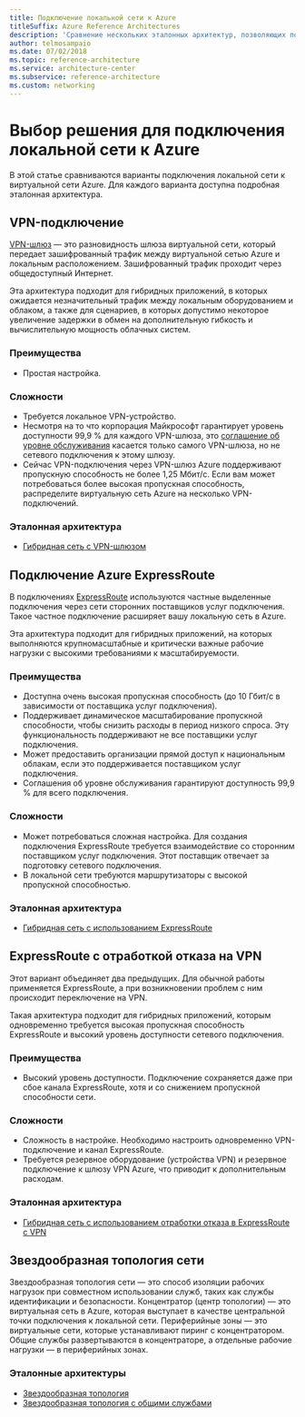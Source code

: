 ```yaml
---
title: Подключение локальной сети к Azure
titleSuffix: Azure Reference Architectures
description: 'Сравнение нескольких эталонных архитектур, позволяющих подключить локальную сеть к Azure.'
author: telmosampaio
ms.date: 07/02/2018
ms.topic: reference-architecture
ms.service: architecture-center
ms.subservice: reference-architecture
ms.custom: networking
---
```


# <a name="choose-a-solution-for-connecting-an-on-premises-network-to-azure"></a>Выбор решения для подключения локальной сети к Azure

В этой статье сравниваются варианты подключения локальной сети к виртуальной сети Azure. Для каждого варианта доступна подробная эталонная архитектура.

## <a name="vpn-connection"></a>VPN-подключение

[VPN-шлюз](/azure/vpn-gateway/vpn-gateway-about-vpngateways) — это разновидность шлюза виртуальной сети, который передает зашифрованный трафик между виртуальной сетью Azure и локальным расположением. Зашифрованный трафик проходит через общедоступный Интернет.

Эта архитектура подходит для гибридных приложений, в которых ожидается незначительный трафик между локальным оборудованием и облаком, а также для сценариев, в которых допустимо некоторое увеличение задержки в обмен на дополнительную гибкость и вычислительную мощность облачных систем.

### <a name="benefits"></a>Преимущества

- Простая настройка.

### <a name="challenges"></a>Сложности

- Требуется локальное VPN-устройство.
- Несмотря на то что корпорация Майкрософт гарантирует уровень доступности 99,9 % для каждого VPN-шлюза, это [соглашение об уровне обслуживания](https://azure.microsoft.com/support/legal/sla/vpn-gateway/) касается только самого VPN-шлюза, но не сетевого подключения к этому шлюзу.
- Сейчас VPN-подключения через VPN-шлюз Azure поддерживают пропускную способность не более 1,25 Мбит/с. Если вам может потребоваться более высокая пропускная способность, распределите виртуальную сеть Azure на несколько VPN-подключений.

### <a name="reference-architecture"></a>Эталонная архитектура

- [Гибридная сеть с VPN-шлюзом](./vpn.md)

<!-- markdownlint-disable MD024 -->

## <a name="azure-expressroute-connection"></a>Подключение Azure ExpressRoute

В подключениях [ExpressRoute](/azure/expressroute/) используются частные выделенные подключения через сети сторонних поставщиков услуг подключения. Такое частное подключение расширяет вашу локальную сеть в Azure.

Эта архитектура подходит для гибридных приложений, на которых выполняются крупномасштабные и критически важные рабочие нагрузки с высокими требованиями к масштабируемости.

### <a name="benefits"></a>Преимущества

- Доступна очень высокая пропускная способность (до 10 Гбит/с в зависимости от поставщика услуг подключения).
- Поддерживает динамическое масштабирование пропускной способности, чтобы снизить расходы в период низкого спроса. Эту функциональность поддерживают не все поставщики услуг подключения.
- Может предоставить организации прямой доступ к национальным облакам, если это поддерживается поставщиком услуг подключения.
- Соглашения об уровне обслуживания гарантируют доступность 99,9 % для всего подключения.

### <a name="challenges"></a>Сложности

- Может потребоваться сложная настройка. Для создания подключения ExpressRoute требуется взаимодействие со сторонним поставщиком услуг подключения. Этот поставщик отвечает за подготовку сетевого подключения.
- В локальной сети требуются маршрутизаторы с высокой пропускной способностью.

### <a name="reference-architecture"></a>Эталонная архитектура

- [Гибридная сеть с использованием ExpressRoute](./expressroute.md)

## <a name="expressroute-with-vpn-failover"></a>ExpressRoute с отработкой отказа на VPN

Этот вариант объединяет два предыдущих. Для обычной работы применяется ExpressRoute, а при возникновении проблем с ним происходит переключение на VPN.

Такая архитектура подходит для гибридных приложений, которым одновременно требуется высокая пропускная способность ExpressRoute и высокий уровень доступности сетевого подключения.

### <a name="benefits"></a>Преимущества

- Высокий уровень доступности. Подключение сохраняется даже при сбое канала ExpressRoute, хотя и со снижением пропускной способности сети.

### <a name="challenges"></a>Сложности

- Сложность в настройке. Необходимо настроить одновременно VPN-подключение и канал ExpressRoute.
- Требуется резервное оборудование (устройства VPN) и резервное подключение к шлюзу VPN Azure, что приводит к дополнительным расходам.

### <a name="reference-architecture"></a>Эталонная архитектура

- [Гибридная сеть с использованием отработки отказа в ExpressRoute с VPN](./expressroute-vpn-failover.md)

<!-- markdownlint-disable MD024 -->

## <a name="hub-spoke-network-topology"></a>Звездообразная топология сети

Звездообразная топология сети — это способ изоляции рабочих нагрузок при совместном использовании служб, таких как службы идентификации и безопасности. Концентратор (центр топологии) — это виртуальная сеть в Azure, которая выступает в качестве центральной точки подключения к локальной сети. Периферийные зоны — это виртуальные сети, которые устанавливают пиринг с концентратором. Общие службы развертываются в концентраторе, а отдельные рабочие нагрузки — в периферийных зонах.

### <a name="reference-architectures"></a>Эталонные архитектуры

- [Звездообразная топология](./hub-spoke.md)
- [Звездообразная топология с общими службами](./shared-services.md)
